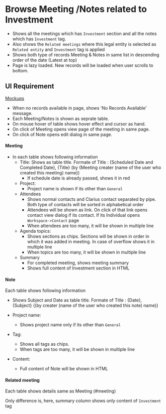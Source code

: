 # Browse Meeting /Notes related to Investment

- Shows all the meetings which has `Investment` section and all the notes which has `Investment` tag.
- Also shows the `Related meetings` where this legal entity is selected as `Related entity` and `Investment` tag is applied
- Shows both type of records Meeting & Notes in same list in descending order of the date (Latest at top)
- Page is lazy loaded. New records will be loaded when user scrolls to bottom.

## UI Requirement

[Mockups](https://drive.google.com/drive/u/0/folders/1Ggnh3PvN3TAZph1DP0znsAk48saXFFjk)

- When no records available in page, shows 'No Records Available' message.
- Each Meeting/Notes is shown as seprate table. 
- On mouse hover of table shows hover effect and cursor as hand.
- On click of Meeting opens view page of the meeting in same page.
- On click of Note opens edit dialog in same page.

#### Meeting 

- In each table shows following information
  - Title: Shows as table title. Formate of Title : {Scheduled Date and Completed Date}, {Title} (by {Meeting creater (name of the user who created this meeting) name})
    - If schedule date is already passed, shows it in red
  - Project: 
    - Project name is shown if its other than `General`
  - Attendees
    - Shows normal contacts and Clarius contact separated by pipe. Both type of contacts will be sorted in alphabetical order
    - Attendees will be shown as link. On click of that link opens contact view dialog if its contact. If its Individual opens `Workspace->Contact` page
    - When attendees are too many, it will be shown in multiple line
  - Agenda topics:
    - Shows sections as chips. Sections will be shown in order in which it was added in meeting. In case of overflow shows it in multiple line
    - When topics are too many, it will be shown in multiple line
  - Summary 
    - For completed meeting, shows meeting summary
    - Shows full content of Investment section in HTML

#### Note

Each table shows following information

- Shows Subject and Date as table title. Formate of Title : {Date}, {Subject} {(by creater (name of the user who created this note) name)}

- Project name:  
  - Shows project name only if its other than `General`
  
- Tag:
  - Shows all tags as chips. 
  - When tags are too many, it will be shown in multiple line
  
- Content: 
  - Full content of Note will be shown in HTML

#### Related meeting

Each table shows details same as Meeting (#meeting)

Only difference is, here, summary column shows only content of `Investment` tag 